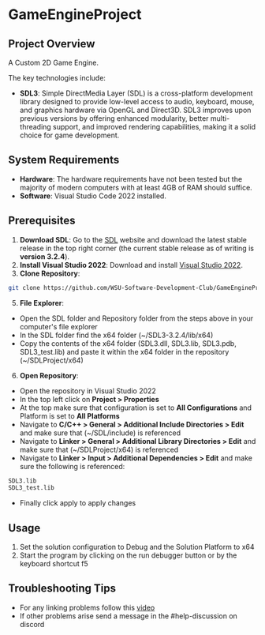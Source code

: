 # GameEngineProject

## Project Overview
A Custom 2D Game Engine.

The key technologies include:

* **SDL3**: Simple DirectMedia Layer (SDL) is a cross-platform development library designed to provide low-level access to audio, keyboard, mouse, and graphics hardware via OpenGL and Direct3D. SDL3 improves upon previous versions by offering enhanced modularity, better multi-threading support, and improved rendering capabilities, making it a solid choice for game development.

## System Requirements
* **Hardware**: The hardware requirements have not been tested but the majority of modern computers with at least 4GB of RAM should suffice.
* **Software**: Visual Studio Code 2022 installed.

## Prerequisites
1. **Download SDL**: Go to the [SDL](https://www.libsdl.org/) website and download the latest stable release in the top right corner (the current stable release as of writing is **version 3.2.4**).
2. **Install Visual Studio 2022**: Download and install [Visual Studio 2022](https://visualstudio.microsoft.com/vs/).
3. **Clone Repository**:
```bash
git clone https://github.com/WSU-Software-Development-Club/GameEngineProject.git
```
5. **File Explorer**:
* Open the SDL folder and Repository folder from the steps above in your computer's file explorer
* In the SDL folder find the x64 folder (~/SDL3-3.2.4/lib/x64)
* Copy the contents of the x64 folder (SDL3.dll, SDL3.lib, SDL3.pdb, SDL3_test.lib) and paste it within the x64 folder in the repository (~/SDLProject/x64)
6. **Open Repository**:
* Open the repository in Visual Studio 2022
* In the top left click on **Project > Properties**
* At the top make sure that configuration is set to **All Configurations** and Platform is set to **All Platforms**
* Navigate to **C/C++ > General > Additional Include Directories > Edit** and make sure that (~/SDL/include) is referenced
* Navigate to **Linker > General > Additional Library Directories > Edit** and make sure that (~/SDLProject/x64) is referenced
* Navigate to **Linker > Input > Additional Dependencies > Edit** and make sure the following is referenced:
```bash
SDL3.lib
SDL3_test.lib
```
* Finally click apply to apply changes

## Usage
1. Set the solution configuration to Debug and the Solution Platform to x64
2. Start the program by clicking on the run debugger button or by the keyboard shortcut f5

## Troubleshooting Tips
* For any linking problems follow this [video](https://www.youtube.com/watch?v=Fy_4ACtmt7A)
* If other problems arise send a message in the #help-discussion on discord
